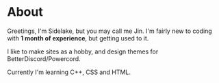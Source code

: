 About
==========
Greetings, I'm Sidelake, but you may call me Jin.
I'm fairly new to coding with **1 month of experience**, but getting used to it.

I like to make sites as a hobby, and design themes for BetterDiscord/Powercord.

Currently I'm learning C++, CSS and HTML.
